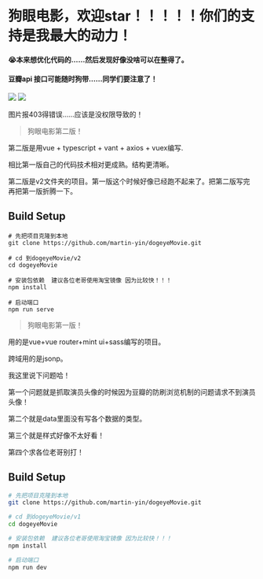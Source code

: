 # 狗眼电影，欢迎star！！！！！你们的支持是我最大的动力！

#### 😭本来想优化代码的……然后发现好像没啥可以在整得了。
####  豆瓣api 接口可能随时狗带……同学们要注意了！


![](https://raw.githubusercontent.com/martin-yin/dogeyeMovie/master/1.png)
![](https://raw.githubusercontent.com/martin-yin/dogeyeMovie/master/2.png)

图片报403得错误……应该是没权限导致的！

> 狗眼电影第二版！

第二版是用vue + typescript + vant + axios + vuex编写.

相比第一版自己的代码技术相对更成熟。结构更清晰。

第二版是v2文件夹的项目。第一版这个时候好像已经跑不起来了。把第二版写完再把第一版折腾一下。
## Build Setup
```
# 先把项目克隆到本地
git clone https://github.com/martin-yin/dogeyeMovie.git

# cd 到dogeyeMovie/v2
cd dogeyeMovie 

# 安装包依赖  建议各位老哥使用淘宝镜像 因为比较快！！！
npm install

# 启动端口
npm run serve
```


> 狗眼电影第一版！

用的是vue+vue router+mint ui+sass编写的项目。

跨域用的是jsonp。

我这里说下问题哈！

第一个问题就是抓取演员头像的时候因为豆瓣的防刷浏览机制的问题请求不到演员头像！

第二个就是data里面没有写各个数据的类型。

第三个就是样式好像不太好看！

第四个求各位老哥别打！

		
## Build Setup

``` bash
# 先把项目克隆到本地
git clone https://github.com/martin-yin/dogeyeMovie.git

# cd 到dogeyeMovie/v1
cd dogeyeMovie 

# 安装包依赖  建议各位老哥使用淘宝镜像 因为比较快！！！
npm install

# 启动端口
npm run dev
```
